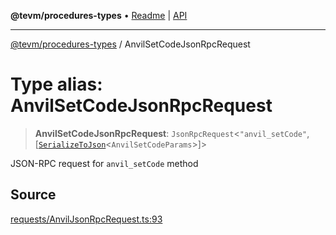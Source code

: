 **@tevm/procedures-types** • [Readme](../README.md) \| [API](../globals.md)

***

[@tevm/procedures-types](../README.md) / AnvilSetCodeJsonRpcRequest

# Type alias: AnvilSetCodeJsonRpcRequest

> **AnvilSetCodeJsonRpcRequest**: `JsonRpcRequest`\<`"anvil_setCode"`, [[`SerializeToJson`](SerializeToJson.md)\<`AnvilSetCodeParams`\>]\>

JSON-RPC request for `anvil_setCode` method

## Source

[requests/AnvilJsonRpcRequest.ts:93](https://github.com/evmts/tevm-monorepo/blob/main/packages/procedures-types/src/requests/AnvilJsonRpcRequest.ts#L93)
